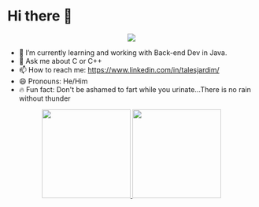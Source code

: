 # Hi there 👋

<p align="center">
  <a align="center" href="https://github.com/DenverCoder1/readme-typing-svg"><img src="https://readme-typing-svg.herokuapp.com?&font=IBM+Plex+Sans&color=F72EE2&size=25&lines=Welcome+to+my+Repo+Dev+community!;I'm+a+bachelor+in+Information+Systems;and+a+collaborative+programmer" /></a>
</p>

- 📘 I’m currently learning and working with Back-end Dev in Java.
- 🙋 Ask me about C or C++
- 📫 How to reach me: https://www.linkedin.com/in/talesjardim/
- 😄 Pronouns: He/Him
- 🔥 Fun fact: Don't be ashamed to fart while you urinate...There is no rain without thunder



<div align="center">
  <a href="https://github.com/TalesGarden/">
  <img height="180em" src="https://github-readme-stats.vercel.app/api?username=talesgarden&show_icons=true&theme=dark&include_all_commits=true&count_private=true"/>
  <img height="180em" src="https://github-readme-stats.vercel.app/api/top-langs/?username=talesgarden&layout=compact&langs_count=7&theme=dark"/>
</div>
